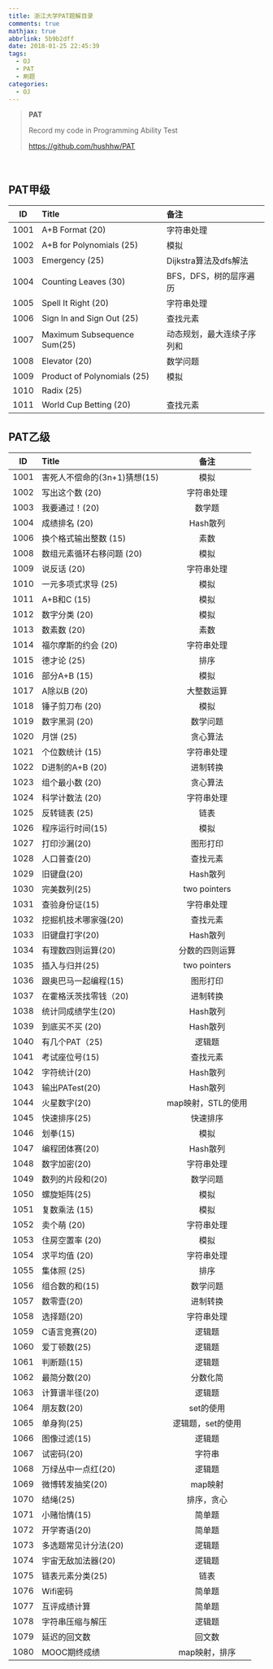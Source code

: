 ```yaml
---
title: 浙江大学PAT题解目录
comments: true
mathjax: true
abbrlink: 5b9b2dff
date: 2018-01-25 22:45:39
tags:
  - OJ
  - PAT
  - 刷题
categories: 
  - OJ
---
```


> **PAT**
>
> Record my code in Programming Ability Test
>
> https://github.com/hushhw/PAT

<!--more-->

​      

## PAT甲级

|  ID  | Title                       | 备注               |
| :--: | :-------------------------- | :--------------- |
| 1001 | A+B Format (20)             | 字符串处理            |
| 1002 | A+B for Polynomials (25)    | 模拟               |
| 1003 | Emergency (25)              | Dijkstra算法及dfs解法 |
| 1004 | Counting Leaves (30)        | BFS，DFS，树的层序遍历   |
| 1005 | Spell It Right (20)         | 字符串处理            |
| 1006 | Sign In and Sign Out (25)   | 查找元素             |
| 1007 | Maximum Subsequence Sum(25) | 动态规划，最大连续子序列和    |
| 1008 | Elevator (20)               | 数学问题             |
| 1009 | Product of Polynomials (25) | 模拟               |
| 1010 | Radix (25)                  |                  |
| 1011 | World Cup Betting (20)      | 查找元素             |

## PAT乙级

|  ID  | Title               |      备注      |
| :--: | :------------------ | :----------: |
| 1001 | 害死人不偿命的(3n+1)猜想(15) |      模拟      |
| 1002 | 写出这个数 (20)          |    字符串处理     |
| 1003 | 我要通过！(20)           |     数学题      |
| 1004 | 成绩排名 (20)           |    Hash散列    |
| 1006 | 换个格式输出整数 (15)       |      素数      |
| 1008 | 数组元素循环右移问题 (20)     |      模拟      |
| 1009 | 说反话 (20)            |    字符串处理     |
| 1010 | 一元多项式求导 (25)        |      模拟      |
| 1011 | A+B和C (15)          |      模拟      |
| 1012 | 数字分类 (20)           |      模拟      |
| 1013 | 数素数 (20)            |      素数      |
| 1014 | 福尔摩斯的约会 (20)        |    字符串处理     |
| 1015 | 德才论 (25)            |      排序      |
| 1016 | 部分A+B (15)          |      模拟      |
| 1017 | A除以B (20)           |    大整数运算     |
| 1018 | 锤子剪刀布 (20)          |      模拟      |
| 1019 | 数字黑洞 (20)           |     数学问题     |
| 1020 | 月饼 (25)             |     贪心算法     |
| 1021 | 个位数统计 (15)          |    字符串处理     |
| 1022 | D进制的A+B (20)        |     进制转换     |
| 1023 | 组个最小数 (20)          |     贪心算法     |
| 1024 | 科学计数法 (20)          |    字符串处理     |
| 1025 | 反转链表 (25)           |      链表      |
| 1026 | 程序运行时间(15)          |      模拟      |
| 1027 | 打印沙漏(20)            |     图形打印     |
| 1028 | 人口普查(20)            |     查找元素     |
| 1029 | 旧键盘(20)             |    Hash散列    |
| 1030 | 完美数列(25)            | two pointers |
| 1031 | 查验身份证(15)           |    字符串处理     |
| 1032 | 挖掘机技术哪家强(20)        |     查找元素     |
| 1033 | 旧键盘打字(20)           |    Hash散列    |
| 1034 | 有理数四则运算(20)         |   分数的四则运算    |
| 1035 | 插入与归并(25)           | two pointers |
| 1036 | 跟奥巴马一起编程(15)        |     图形打印     |
| 1037 | 在霍格沃茨找零钱（20)        |     进制转换     |
| 1038 | 统计同成绩学生(20)         |    Hash散列    |
| 1039 | 到底买不买 (20)          |    Hash散列    |
| 1040 | 有几个PAT（25)          |     逻辑题      |
| 1041 | 考试座位号(15)           |     查找元素     |
| 1042 | 字符统计(20)            |    Hash散列    |
| 1043 | 输出PATest(20)        |    Hash散列    |
| 1044 | 火星数字(20)            | map映射，STL的使用 |
| 1045 | 快速排序(25)            |     快速排序     |
| 1046 | 划拳(15)              |      模拟      |
| 1047 | 编程团体赛(20)           |    Hash散列    |
| 1048 | 数字加密(20)            |    字符串处理     |
| 1049 | 数列的片段和(20)          |     数学问题     |
| 1050 | 螺旋矩阵(25)            |      模拟      |
| 1051 | 复数乘法 (15)           |      模拟      |
| 1052 | 卖个萌 (20)            |    字符串处理     |
| 1053 | 住房空置率 (20)          |      模拟      |
| 1054 | 求平均值 (20)           |    字符串处理     |
| 1055 | 集体照 (25)            |      排序      |
| 1056 | 组合数的和(15)           |     数学问题     |
| 1057 | 数零壹(20)             |     进制转换     |
| 1058 | 选择题(20)             |    字符串处理     |
| 1059 | C语言竞赛(20)           |     逻辑题      |
| 1060 | 爱丁顿数(25)            |     逻辑题      |
| 1061 | 判断题(15)             |     逻辑题      |
| 1062 | 最简分数(20)            |     分数化简     |
| 1063 | 计算谱半径(20)           |     逻辑题      |
| 1064 | 朋友数(20)             |    set的使用    |
| 1065 | 单身狗(25)             |  逻辑题，set的使用  |
| 1066 | 图像过滤(15)            |     逻辑题      |
| 1067 | 试密码(20)             |     字符串      |
| 1068 | 万绿丛中一点红(20)         |     逻辑题      |
| 1069 | 微博转发抽奖(20)          |    map映射     |
| 1070 | 结绳(25)              |    排序，贪心     |
| 1071 | 小赌怡情(15)            |     简单题      |
| 1072 | 开学寄语(20)            |     简单题      |
| 1073 | 多选题常见计分法(20)        |     逻辑题      |
| 1074 | 宇宙无敌加法器(20)         |     逻辑题      |
| 1075 | 链表元素分类(25)          |      链表      |
| 1076 | Wifi密码              |     简单题      |
| 1077 | 互评成绩计算              |     简单题      |
| 1078 | 字符串压缩与解压            |     逻辑题      |
| 1079 | 延迟的回文数              |     回文数      |
| 1080 | MOOC期终成绩            |   map映射，排序   |